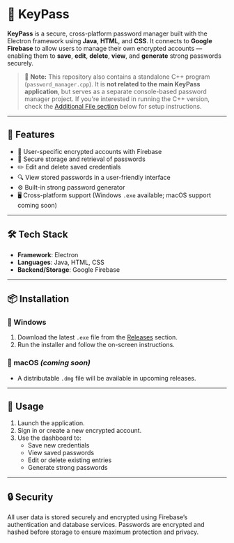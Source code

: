 # 🔐 KeyPass

**KeyPass** is a secure, cross-platform password manager built with the Electron framework using **Java**, **HTML**, and **CSS**. It connects to **Google Firebase** to allow users to manage their own encrypted accounts — enabling them to **save**, **edit**, **delete**, **view**, and **generate** strong passwords securely.

> 📝 **Note:** This repository also contains a standalone C++ program (`password_manager.cpp`). It is **not related to the main KeyPass application**, but serves as a separate console-based password manager project. If you're interested in running the C++ version, check the [Additional File section](#-additional-file-password_managercpp) below for setup instructions.

---

## 🚀 Features

- 🔐 User-specific encrypted accounts with Firebase
- 🔑 Secure storage and retrieval of passwords
- ✏️ Edit and delete saved credentials
- 🔍 View stored passwords in a user-friendly interface
- ⚙️ Built-in strong password generator
- 🖥️ Cross-platform support (Windows `.exe` available; macOS support coming soon)

---

## 🛠️ Tech Stack

- **Framework**: Electron
- **Languages**: Java, HTML, CSS
- **Backend/Storage**: Google Firebase

---

## 📦 Installation

### 🔧 Windows
1. Download the latest `.exe` file from the [Releases](https://github.com/georgetoum/KeyPass/releases) section.
2. Run the installer and follow the on-screen instructions.

### 🍎 macOS *(coming soon)*
- A distributable `.dmg` file will be available in upcoming releases.

---

## 🧪 Usage

1. Launch the application.
2. Sign in or create a new encrypted account.
3. Use the dashboard to:
   - Save new credentials
   - View saved passwords
   - Edit or delete existing entries
   - Generate strong passwords

---

## 🔒 Security

All user data is stored securely and encrypted using Firebase’s authentication and database services. Passwords are encrypted and hashed before storage to ensure maximum protection and privacy.


